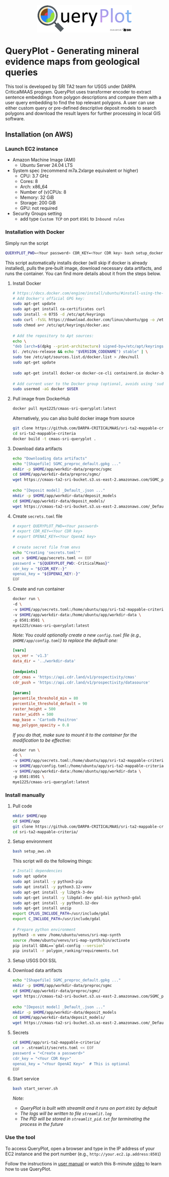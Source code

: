 
<p align="center">
  <img width="300" src="images/logo.png">
</p>

# QueryPlot - Generating mineral evidence maps from geological queries
This tool is developed by SRI TA2 team for USGS under DARPA CriticalMAAS program. QueryPlot uses transformer encoder to extract sentence embeddings from polygon descriptions and compare them with a user query embedding to find the top relevant polygons. A user can use either custom query or pre-defined descriptive deposit models to search polygons and download the result layers for further processing in local GIS software.


## Installation (on AWS)
### Launch EC2 instance
-   Amazon Machine Image (AMI)
    -   Ubuntu Server 24.04 LTS
-   System spec (recommend m7a.2xlarge equivalent or higher)
    -   CPU: 3.7 GHz
    -   Cores: 8
    -   Arch: x86_64
    -   Number of (v)CPUs: 8
    -   Memory: 32 GiB
    -   Storage: 200 GiB
    -   GPU: not required
-   Security Groups setting
    -   add type `Custom TCP` on port `8501` to `Inbound rules`

### Installation with Docker
Simply run the script
```bash
QUERYPLOT_PWD=<Your password> CDR_KEY=<Your CDR key> bash setup_docker.sh
```
This script automatically installs docker (will skip if docker is already installed), pulls the pre-built image, download necessary data artifacts, and runs the container.
You can find more details about it from the steps below.

1.  Install Docker
    ```bash
    # https://docs.docker.com/engine/install/ubuntu/#install-using-the-repository
    # Add Docker's official GPG key:
    sudo apt-get update
    sudo apt-get install ca-certificates curl
    sudo install -m 0755 -d /etc/apt/keyrings
    sudo curl -fsSL https://download.docker.com/linux/ubuntu/gpg -o /etc/apt/keyrings/docker.asc
    sudo chmod a+r /etc/apt/keyrings/docker.asc

    # Add the repository to Apt sources:
    echo \
    "deb [arch=$(dpkg --print-architecture) signed-by=/etc/apt/keyrings/docker.asc] https://download.docker.com/linux/ubuntu \
    $(. /etc/os-release && echo "$VERSION_CODENAME") stable" | \
    sudo tee /etc/apt/sources.list.d/docker.list > /dev/null
    sudo apt-get update

    sudo apt-get install docker-ce docker-ce-cli containerd.io docker-buildx-plugin docker-compose-plugin

    # Add current user to the Docker group (optional, avoids using 'sudo' for Docker commands)
    sudo usermod -aG docker $USER
    ```

2.  Pull image from DockerHub
    ```bash
    docker pull mye1225/cmaas-sri-queryplot:latest
    ```

    Alternatively, you can also build docker image from source
    ```bash
    git clone https://github.com/DARPA-CRITICALMAAS/sri-ta2-mappable-criteria.git
    cd sri-ta2-mappable-criteria
    docker build -t cmaas-sri-queryplot .
    ```

3. Download data artifacts
    ```bash
    echo "Downloading data artifacts"
    echo "[Shapefile] SGMC_preproc_default.gpkg ..."
    mkdir -p $HOME/app/workdir-data/preproc/sgmc
    cd $HOME/app/workdir-data/preproc/sgmc/
    wget https://cmaas-ta2-sri-bucket.s3.us-east-2.amazonaws.com/SGMC_preproc_default.gpkg

    echo "[Deposit model] _Default_.json ..."
    mkdir -p $HOME/app/workdir-data/deposit_models
    cd $HOME/app/workdir-data/deposit_models/
    wget https://cmaas-ta2-sri-bucket.s3.us-east-2.amazonaws.com/_Default_.json
    ```

4. Create `secrets.toml` file
    ```bash
    # export QUERYPLOT_PWD=<Your password>
    # export CDR_KEY=<Your CDR key>
    # export OPENAI_KEY=<Your OpenAI key>  

    # create secret file from envs
    echo "Creating 'secrets.toml'"
    cat > $HOME/app/secrets.toml << EOF
    password = "${QUERYPLOT_PWD:-CriticalMaas}"
    cdr_key = "${CDR_KEY:-}"
    openai_key = "${OPENAI_KEY:-}"
    EOF
    ```

5. Create and run container
    ```bash
    docker run \
    -d \
    -v $HOME/app/secrets.toml:/home/ubuntu/app/sri-ta2-mappable-criteria/.streamlit/secrets.toml \
    -v $HOME/app/workdir-data:/home/ubuntu/app/workdir-data \
    -p 8501:8501 \
    mye1225/cmaas-sri-queryplot:latest
    ```
    *Note: You could optionally create a new `config.toml` file (e.g., `$HOME/app/config.toml`) to replace the default one:*
    ```toml
    [vars]
    sys_ver = 'v1.3'
    data_dir = '../workdir-data'

    [endpoints]
    cdr_cmas = 'https://api.cdr.land/v1/prospectivity/cmas'
    cdr_push = 'https://api.cdr.land/v1/prospectivity/datasource'

    [params]
    percentile_threshold_min = 80
    percentile_threshold_default = 90
    raster_height = 500
    raster_width = 500
    map_base = 'Cartodb Positron'
    map_polygon_opacity = 0.8
    ```
    *If you do that, make sure to mount it to the container for the modification to be effective:*
    ```bash
    docker run \
    -d \
    -v $HOME/app/secrets.toml:/home/ubuntu/app/sri-ta2-mappable-criteria/.streamlit/secrets.toml \
    -v $HOME/app/config.toml:/home/ubuntu/app/sri-ta2-mappable-criteria/config.toml
    -v $HOME/app/workdir-data:/home/ubuntu/app/workdir-data \
    -p 8501:8501 \
    mye1225/cmaas-sri-queryplot:latest
    ```

### Install manually
1.  Pull code
    ```bash
    mkdir $HOME/app
    cd $HOME/app
    git clone https://github.com/DARPA-CRITICALMAAS/sri-ta2-mappable-criteria.git
    cd sri-ta2-mappable-criteria/
    ```

2. Setup environment
    ```bash
    bash setup_aws.sh
    ```
    This script will do the following things:

    ```bash
    # Install dependencies
    sudo apt update
    sudo apt install -y python3-pip
    sudo apt install -y python3.12-venv
    sudo apt-get install -y libgtk-3-dev
    sudo apt-get install -y libgdal-dev gdal-bin python3-gdal
    sudo apt-get install -y python3.12-dev
    sudo apt-get install unzip
    export CPLUS_INCLUDE_PATH=/usr/include/gdal
    export C_INCLUDE_PATH=/usr/include/gdal

    # Prepare python environment
    python3 -m venv /home/ubuntu/venvs/sri-map-synth
    source /home/ubuntu/venvs/sri-map-synth/bin/activate
    pip install GDAL==`gdal-config --version`
    pip install -r polygon_ranking/requirements.txt
    ```

3.  Setup USGS DOI SSL

4.  Download data artifacts
    ```bash
    echo "[Shapefile] SGMC_preproc_default.gpkg ..."
    mkdir -p $HOME/app/workdir-data/preproc/sgmc
    cd $HOME/app/workdir-data/preproc/sgmc/
    wget https://cmaas-ta2-sri-bucket.s3.us-east-2.amazonaws.com/SGMC_preproc_default.gpkg

    echo "[Deposit model] _Default_.json ..."
    mkdir -p $HOME/app/workdir-data/deposit_models
    cd $HOME/app/workdir-data/deposit_models/
    wget https://cmaas-ta2-sri-bucket.s3.us-east-2.amazonaws.com/_Default_.json
    ```

5.  Secrets
    ```bash
    cd $HOME/app/sri-ta2-mappable-criteria/
    cat > .streamlit/secrets.toml << EOF
    password = "<Create a password>"
    cdr_key = "<Your CDR Key>"
    openai_key = "<Your OpenAI Key>"  # This is optional
    EOF
    ```

6.  Start service
    ```bash
    bash start_server.sh
    ```
    *Note:*
    -   *QueryPlot is built with streamlit and it runs on port `8501` by default*
    -   *The logs will be written to file `streamlit.log`*
    -   *The PID will be stored in `streamlit_pid.txt` for terminating the process in the future*
    
### Use the tool
To access QueryPlot, open a browser and type in the IP address of your EC2 instance and the port number (e.g., `http://your.ec2.ip.address:8501`)

Follow the instructions in [user manual](https://docs.google.com/document/d/1WTDQBVn73pqW3YsGDRtNmBFUjEyRdCFV) or watch this 8-minute [video](https://drive.google.com/file/d/1eSYXvgU6Voj8XXoXC2xKEyTE8t9aZun6) to learn how to use QueryPlot.
